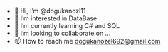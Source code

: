 - 👋 Hi, I’m @dogukanozl11
- 👀 I’m interested in DataBase
- 🌱 I’m currently learning C# and SQL
- 💞️ I’m looking to collaborate on ...
- 📫 How to reach me  dogukanozel692@gmail.com

<!---
dogukanozl11/dogukanozl11 is a ✨ special ✨ repository because its `README.md` (this file) appears on your GitHub profile.
You can click the Preview link to take a look at your changes.
--->
